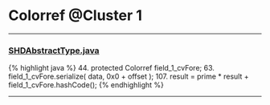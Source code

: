 # Colorref @Cluster 1

***

### [SHDAbstractType.java](https://searchcode.com/codesearch/view/97384258/)
{% highlight java %}
44. protected Colorref field_1_cvFore;
63.     field_1_cvFore.serialize( data, 0x0 + offset );
107.     result = prime * result + field_1_cvFore.hashCode();
{% endhighlight %}

***

